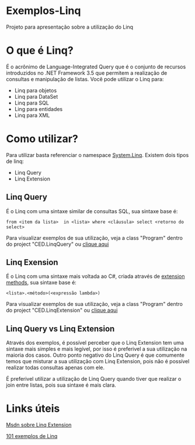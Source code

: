 # Exemplos-Linq
Projeto para apresentação sobre a utilização do Linq

# O que é Linq?
É o acrônimo de Language-Integrated Query que é o conjunto de recursos introduzidos no .NET Framework 3.5 que permitem a realização de consultas e manipulação de listas.
Você pode utilizar o Linq para:
* Linq para objetos
* Linq para DataSet
* Linq para SQL
* Ling para entidades
* Linq para XML

# Como utilizar?
Para utilizar basta referenciar o namespace [System.Linq](https://msdn.microsoft.com/pt-br/library/system.linq(v=vs.111).aspx). Existem dois tipos de linq:
* Linq Query
* Linq Extension

## Linq Query
É o Linq com uma sintaxe similar de consultas SQL, sua sintaxe base é:

`from <item da lista>  in <lista>
where <cláusula>
select <retorno do select>`

Para visualizar exemplos de sua utilização, veja a class "Program" dentro do project "CED.LinqQuery" ou [clique aqui](https://github.com/IgorRozani/Exemplos-Linq/blob/master/CED.LinqQuery/Program.cs)

## Linq Exension
É o Linq com uma sintaxe mais voltada ao C#, criada através de [extension methods](https://msdn.microsoft.com/pt-br/library/bb383977.aspx), sua sintaxe base é:

`<lista>.<método>(<expressão lambda>)`

Para visualizar exemplos de sua utilização, veja a class "Program" dentro do project "CED.LinqExtension" ou [clique aqui](https://github.com/IgorRozani/Exemplos-Linq/blob/master/CED.LinqExtension/Program.cs)

## Linq Query vs Linq Extension
Através dos exemplos, é possível perceber que o Linq Extension tem uma sintaxe mais simples e mais legível, por isso é preferivel a sua utilização na maioria dos casos. 
Outro ponto negativo do Linq Query é que comumente temos que misturar a sua utilização com Linq Extension, pois não é possível realizar todas consultas apenas com ele.

É preferivel utilizar a utilização de Linq Query quando tiver que realizar o join entre listas, pois sua sintaxe é mais clara.

# Links úteis
[Msdn sobre Linq Extension](https://msdn.microsoft.com/pt-br/library/system.linq.immutablearrayextensions(v=vs.111).aspx)

[101 exemplos de Linq](https://code.msdn.microsoft.com/101-LINQ-Samples-3fb9811b)
